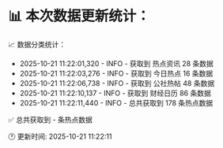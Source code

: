 📊 本次数据更新统计：
==========================

📈 数据分类统计：
- 2025-10-21 11:22:01,320 - INFO - 获取到 热点资讯 28 条数据
- 2025-10-21 11:22:03,276 - INFO - 获取到 今日热点 16 条数据
- 2025-10-21 11:22:06,738 - INFO - 获取到 公社热帖 48 条数据
- 2025-10-21 11:22:10,137 - INFO - 获取到 财经日历 86 条数据
- 2025-10-21 11:22:11,440 - INFO - 总共获取到 178 条热点数据

✅ 总共获取到 - 条热点数据

🕐 更新时间: 2025-10-21 11:22:11
